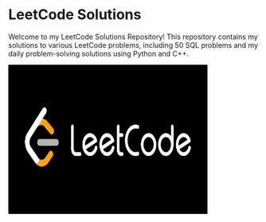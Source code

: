 # LeetCode Solutions 
Welcome to my LeetCode Solutions Repository! 
This repository contains my solutions to various LeetCode problems, including 50 SQL problems and my daily problem-solving solutions using Python and C++.

<img src="social.png" alt="Sample Image" width="400" height="300">
